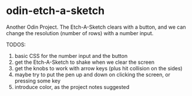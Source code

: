 # odin-etch-a-sketch

Another Odin Project. The Etch-A-Sketch clears with a button, and we can change the resolution (number of rows) with a number input.

TODOS: 
1. basic CSS for the number input and the button
2. get the Etch-A-Sketch to shake when we clear the screen
3. get the knobs to work with arrow keys (plus hit collision on the sides)
4. maybe try to put the pen up and down on clicking the screen, or pressing some key
5. introduce color, as the project notes suggested